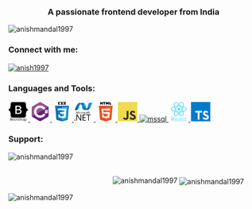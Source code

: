 <h3 align="center">A passionate frontend developer from India</h3>

<p align="left"> <img src="https://komarev.com/ghpvc/?username=anishmandal1997&label=Profile%20views&color=0e75b6&style=flat" alt="anishmandal1997" /> </p>

<h3 align="left">Connect with me:</h3>
<p align="left">
<a href="https://linkedin.com/in/anish1997" target="blank"><img align="center" src="https://raw.githubusercontent.com/rahuldkjain/github-profile-readme-generator/master/src/images/icons/Social/linked-in-alt.svg" alt="anish1997" height="30" width="40" /></a>
</p>

<h3 align="left">Languages and Tools:</h3>
<p align="left"> <a href="https://getbootstrap.com" target="_blank" rel="noreferrer"> <img src="https://raw.githubusercontent.com/devicons/devicon/master/icons/bootstrap/bootstrap-plain-wordmark.svg" alt="bootstrap" width="40" height="40"/> </a> <a href="https://www.w3schools.com/cs/" target="_blank" rel="noreferrer"> <img src="https://raw.githubusercontent.com/devicons/devicon/master/icons/csharp/csharp-original.svg" alt="csharp" width="40" height="40"/> </a> <a href="https://www.w3schools.com/css/" target="_blank" rel="noreferrer"> <img src="https://raw.githubusercontent.com/devicons/devicon/master/icons/css3/css3-original-wordmark.svg" alt="css3" width="40" height="40"/> </a> <a href="https://dotnet.microsoft.com/" target="_blank" rel="noreferrer"> <img src="https://raw.githubusercontent.com/devicons/devicon/master/icons/dot-net/dot-net-original-wordmark.svg" alt="dotnet" width="40" height="40"/> </a> <a href="https://www.w3.org/html/" target="_blank" rel="noreferrer"> <img src="https://raw.githubusercontent.com/devicons/devicon/master/icons/html5/html5-original-wordmark.svg" alt="html5" width="40" height="40"/> </a> <a href="https://developer.mozilla.org/en-US/docs/Web/JavaScript" target="_blank" rel="noreferrer"> <img src="https://raw.githubusercontent.com/devicons/devicon/master/icons/javascript/javascript-original.svg" alt="javascript" width="40" height="40"/> </a> <a href="https://www.microsoft.com/en-us/sql-server" target="_blank" rel="noreferrer"> <img src="https://www.svgrepo.com/show/303229/microsoft-sql-server-logo.svg" alt="mssql" width="40" height="40"/> </a> <a href="https://reactjs.org/" target="_blank" rel="noreferrer"> <img src="https://raw.githubusercontent.com/devicons/devicon/master/icons/react/react-original-wordmark.svg" alt="react" width="40" height="40"/> </a> <a href="https://www.typescriptlang.org/" target="_blank" rel="noreferrer"> <img src="https://raw.githubusercontent.com/devicons/devicon/master/icons/typescript/typescript-original.svg" alt="typescript" width="40" height="40"/> </a> </p>

<h3 align="left">Support:</h3>
<p><a href="https://www.buymeacoffee.com/anishmandal1997"> <img align="left" src="https://cdn.buymeacoffee.com/buttons/v2/default-yellow.png" height="50" width="210" alt="anishmandal1997" /></a></p><br><br>

<p><img align="left" src="https://github-readme-stats.vercel.app/api/top-langs?username=anishmandal1997&show_icons=true&locale=en&layout=compact" alt="anishmandal1997" /></p>

<p>&nbsp;<img align="center" src="https://github-readme-stats.vercel.app/api?username=anishmandal1997&show_icons=true&locale=en" alt="anishmandal1997" /></p>

<p><img align="center" src="https://github-readme-streak-stats.herokuapp.com/?user=anishmandal1997&" alt="anishmandal1997" /></p>
